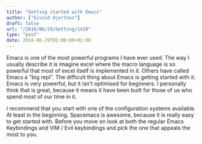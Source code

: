 ```yaml
---
title: "Getting started with Emacs"
author: ["Eivind Hjertnes"]
draft: false
url: "/2018/06/29/Getting/1439"
type: "post"
date: 2018-06-29T02:00:00+02:00
---
```


Emacs is one of the most powerful programs I have ever used. The way I
usually describe it is imagine excel where the macro language is so
powerful that most of excel itself is implemented in it. Others have
called Emacs a "big repl". The difficult thing about Emacs is getting
started with it. Emacs is very powerful, but it isn't optimised for
beginners. I personally think that is great, because it means it have
been built for those of us who spend most of our time in it.

I recommend that you start with one of the configuration systems
available. At least in the beginning. Spacemacs is awesome, because it
is really easy to get started with. Before you move on look at both the
regular Emacs Keybindings and VIM / Evil keybindings and pick the one
that appeals the most to you.
